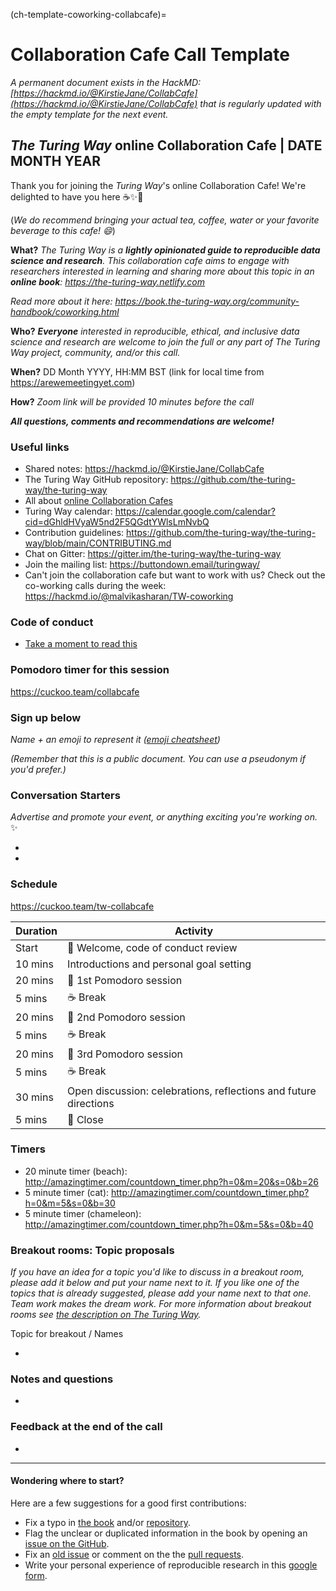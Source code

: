 (ch-template-coworking-collabcafe)=
# Collaboration Cafe Call Template

*A permanent document exists in the HackMD: [https://hackmd.io/@KirstieJane/CollabCafe](https://hackmd.io/@KirstieJane/CollabCafe) that is regularly updated with the empty template for the next event.*

## _The Turing Way_ online Collaboration Cafe | DATE MONTH YEAR

Thank you for joining the _Turing Way_'s online Collaboration Cafe!
We're delighted to have you here ☕️✨🎂

(*We do recommend bringing your actual tea, coffee, water or your favorite beverage to this cafe! :smile:*)

**What?** *The Turing Way is a **lightly opinionated guide to reproducible data science and research**. 
This collaboration cafe aims to engage with researchers interested in learning and sharing more about this topic in an **online book**: https://the-turing-way.netlify.com*

*Read more about it here: https://book.the-turing-way.org/community-handbook/coworking.html*

**Who?** ***Everyone** interested in reproducible, ethical, and inclusive data science and research are welcome to join the full or any part of The Turing Way project, community, and/or this call.*

**When?** DD Month YYYY, HH:MM BST (link for local time from https://arewemeetingyet.com)

**How?** *Zoom link will be provided 10 minutes before the call*

***All questions, comments and recommendations are welcome!***

### Useful links

* Shared notes: https://hackmd.io/@KirstieJane/CollabCafe
* The Turing Way GitHub repository: https://github.com/the-turing-way/the-turing-way
* All about [online Collaboration Cafes](https://book.the-turing-way.org/community-handbook/coworking/coworking-collabcafe.html#breakout-rooms)
* Turing Way calendar: https://calendar.google.com/calendar?cid=dGhldHVyaW5nd2F5QGdtYWlsLmNvbQ
* Contribution guidelines: https://github.com/the-turing-way/the-turing-way/blob/main/CONTRIBUTING.md
* Chat on Gitter: https://gitter.im/the-turing-way/the-turing-way
* Join the mailing list: https://buttondown.email/turingway/
* Can't join the collaboration cafe but want to work with us? Check out the co-working calls during the week: https://hackmd.io/@malvikasharan/TW-coworking

### Code of conduct

* [Take a moment to read this](https://github.com/the-turing-way/the-turing-way/blob/main/CODE_OF_CONDUCT.md)

### Pomodoro timer for this session
https://cuckoo.team/collabcafe

### Sign up below

*Name <A fun Icebreaker> + an emoji to represent it ([emoji cheatsheet](https://github.com/ikatyang/emoji-cheat-sheet/blob/master/README.md))*

*(Remember that this is a public document. You can use a pseudonym if you'd prefer.)*

### Conversation Starters

*Advertise and promote your event, or anything exciting you're working on.* ✨

*
*

### Schedule

https://cuckoo.team/tw-collabcafe

| Duration | Activity |
| ---- | -------- |
| Start | 👋 Welcome, code of conduct review |
| 10 mins | Introductions and personal goal setting |
| 20 mins | 🍅 1st Pomodoro session |
| 5 mins | ☕️ Break |
| 20 mins | 🍅 2nd Pomodoro session |
| 5 mins | ☕️ Break  |
| 20 mins | 🍅 3rd Pomodoro session |
| 5 mins | ☕️ Break |
| 30 mins | Open discussion: celebrations, reflections and future directions |
| 5 mins | 👋 Close |

### Timers

* 20 minute timer (beach): http://amazingtimer.com/countdown_timer.php?h=0&m=20&s=0&b=26
* 5 minute timer (cat): http://amazingtimer.com/countdown_timer.php?h=0&m=5&s=0&b=30
* 5 minute timer (chameleon): http://amazingtimer.com/countdown_timer.php?h=0&m=5&s=0&b=40

### Breakout rooms: Topic proposals

*If you have an idea for a topic you'd like to discuss in a breakout room, please add it below and put your name next to it. If you like one of the topics that is already suggested, please add your name next to that one. Team work makes the dream work. For more information about breakout rooms see [the description on The Turing Way](https://book.the-turing-way.org/community-handbook/coworking/coworking-collabcafe.html#breakout-rooms#breakout-rooms).*

Topic for breakout / Names

*

### Notes and questions

*

### Feedback at the end of the call

*

----

#### Wondering where to start?

Here are a few suggestions for a good first contributions:

- Fix a typo in [the book](https://the-turing-way.netlify.com) and/or [repository](https://github.com/the-turing-way/the-turing-way).
- Flag the unclear or duplicated information in the book by opening an [issue on the GitHub](https://github.com/the-turing-way/the-turing-way/issues).
- Fix an [old issue](https://github.com/the-turing-way/the-turing-way/issues) or comment on the the [pull requests](https://github.com/the-turing-way/the-turing-way/pulls).
- Write your personal experience of reproducible research in this [google form](https://goo.gl/forms/akFqZEIy2kxAjfZW2).
